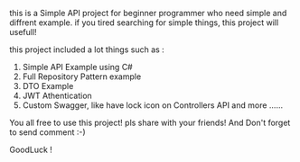this is a Simple API project for beginner programmer who need simple and diffrent example. 
if you tired searching for simple things, this project will usefull!

this project included a lot things such as :
  1. Simple API Example using C#
  2. Full Repository Pattern example
  3. DTO Example 
  4. JWT Athentication 
  5. Custom Swagger, like have lock icon on Controllers API
  and more ......

You all free to use this project! pls share with your friends! And Don't forget to send comment :-) 

GoodLuck !

